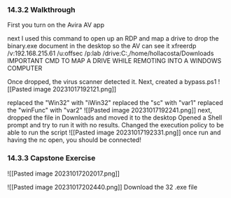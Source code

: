 ### 14.3.2 Walkthrough

First you turn on the Avira AV app

next  I used this command to open up an RDP and map a drive to drop the binary.exe document in the desktop so the AV can see it
 xfreerdp /v:192.168.215.61 /u:offsec /p:lab /drive:C:\,/home/hollacosta/Downloads            IMPORTANT CMD TO MAP A DRIVE WHILE REMOTING INTO A WINDOWS  COMPUTER

Once dropped, the virus scanner detected it.
Next, created a bypass.ps1 
![[Pasted image 20231017192121.png]]

replaced the "Win32" with "iWin32"
replaced the "sc" with "var1"
replaced the "winFunc" with "var2"
![[Pasted image 20231017192241.png]]
next, dropped the file in Downloads and moved it to the desktop
Opened a Shell prompt and try to run it with no results. Changed the execution policy to be able to run the script
![[Pasted image 20231017192331.png]]
once run and having the nc open, you should be connected!

### 14.3.3 Capstone Exercise

![[Pasted image 20231017202017.png]]


![[Pasted image 20231017202440.png]]
Download the 32 .exe file
